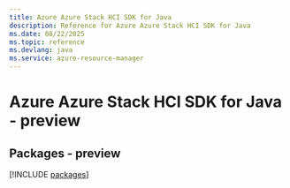 ```yaml
---
title: Azure Azure Stack HCI SDK for Java
description: Reference for Azure Azure Stack HCI SDK for Java
ms.date: 08/22/2025
ms.topic: reference
ms.devlang: java
ms.service: azure-resource-manager
---
```

# Azure Azure Stack HCI SDK for Java - preview
## Packages - preview
[!INCLUDE [packages](azure-stack-hci-index.md)]